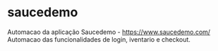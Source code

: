 # saucedemo
Automacao da aplicação Saucedemo - https://www.saucedemo.com/
Automacao das funcionalidades de login, iventario e checkout.
